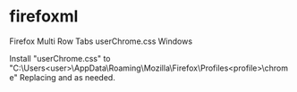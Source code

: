 # firefoxml
Firefox Multi Row Tabs userChrome.css Windows

Install "userChrome.css" to "C:\Users\<user>\AppData\Roaming\Mozilla\Firefox\Profiles\<profile>\chrome"
Replacing <user> and <profile> as needed.
